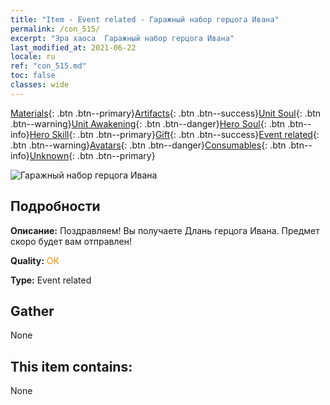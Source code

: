 ```yaml
---
title: "Item - Event related - Гаражный набор герцога Ивана"
permalink: /con_515/
excerpt: "Эра хаоса  Гаражный набор герцога Ивана"
last_modified_at: 2021-06-22
locale: ru
ref: "con_515.md"
toc: false
classes: wide
---
```

 [Materials](/ItemsRU/){: .btn .btn--primary}[Artifacts](/ItemsRU/Artifacts/){: .btn .btn--success}[Unit Soul](/ItemsRU/UnitSoul/){: .btn .btn--warning}[Unit Awakening](/ItemsRU/UnitAwakening/){: .btn .btn--danger}[Hero Soul](/ItemsRU/HeroSoul/){: .btn .btn--info}[Hero Skill](/ItemsRU/HeroSkill/){: .btn .btn--primary}[Gift](/ItemsRU/Gift/){: .btn .btn--success}[Event related](/ItemsRU/Events/){: .btn .btn--warning}[Avatars](/ItemsRU/Avatars/){: .btn .btn--danger}[Consumables](/ItemsRU/Consumables/){: .btn .btn--info}[Unknown](/ItemsRU/Unknown/){: .btn .btn--primary}

 ![Гаражный набор герцога Ивана](/images/t/i_10006.png)

## Подробности
 **Описание:** Поздравляем! Вы получаете Длань герцога Ивана. Предмет скоро будет вам отправлен!

 **Quality:** <span style="color: #FF8C00">OK</span>

 **Type:** Event related

## Gather

  None

## This item contains:

  None

